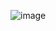 
![image](https://user-images.githubusercontent.com/83477127/191621802-ddebd8da-ab7a-41e9-acda-467ec996cdae.png)
